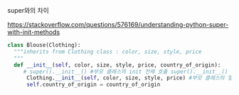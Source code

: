 super와의 차이

https://stackoverflow.com/questions/576169/understanding-python-super-with-init-methods

```python
class Blouse(Clothing):
  """inherits from Clothing class : color, size, style, price
  """
  def __init__(self, color, size, style, price, country_of_origin):
     # super().__init__() #부모 클래스의 init 전체 호출 super().__init__()
      Clothing.__init__(self, color, size, style, price) #부모 클래스의 일부 init 호출 
      self.country_of_origin = country_of_origin
```

